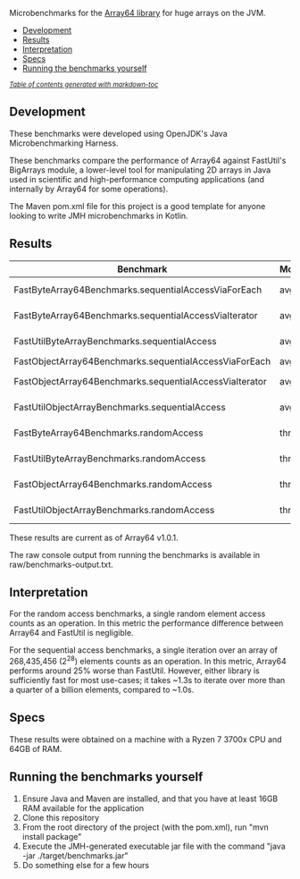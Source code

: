 Microbenchmarks for the [Array64 library](https://github.com/Millibyte1/Array64) for huge arrays on the JVM.

- [Development](#development)
- [Results](#results)
- [Interpretation](#interpretation)
- [Specs](#specs)
- [Running the benchmarks yourself](#running-the-benchmarks-yourself)

<small><i><a href='http://ecotrust-canada.github.io/markdown-toc/'>Table of contents generated with markdown-toc</a></i></small>

## Development 
These benchmarks were developed using OpenJDK's Java Microbenchmarking Harness.

These benchmarks compare the performance of Array64 against FastUtil's BigArrays module, a lower-level tool for manipulating
2D arrays in Java used in scientific and high-performance computing applications (and internally by Array64 for some operations).

The Maven pom.xml file for this project is a good template for anyone looking to write JMH microbenchmarks in Kotlin.

## Results
| Benchmark                                               | Mode   | Cnt | Score    | Error     | Units  |
| ------------------------------------------------------- | ------ | --- | -------- | --------- | ------ |
| FastByteArray64Benchmarks.sequentialAccessViaForEach    | avgt   | 25  | 1280.953 | ± 11.985  | ms/op  |
| FastByteArray64Benchmarks.sequentialAccessViaIterator   | avgt   | 25  | 1352.156 | ± 13.178  | ms/op  |
| FastUtilByteArrayBenchmarks.sequentialAccess            | avgt   | 25  | 1003.542 | ± 11.602  | ms/op  |
| FastObjectArray64Benchmarks.sequentialAccessViaForEach  | avgt   | 25  | 1287.035 | ± 9.112   | ms/op  |
| FastObjectArray64Benchmarks.sequentialAccessViaIterator | avgt   | 25  | 1346.005 | ± 12.665  | ms/op  |
| FastUtilObjectArrayBenchmarks.sequentialAccess          | avgt   | 25  | 1009.380 | ± 11.395  | ms/op  |
| FastByteArray64Benchmarks.randomAccess                  | thrpt  | 25  | 7515.261 | ± 33.293  | ops/ms |
| FastUtilByteArrayBenchmarks.randomAccess                | thrpt  | 25  | 7470.478 | ± 44.760  | ops/ms |
| FastObjectArray64Benchmarks.randomAccess                | thrpt  | 25  | 6715.841 | ± 114.816 | ops/ms |
| FastUtilObjectArrayBenchmarks.randomAccess              | thrpt  | 25  | 6673.575 | ± 53.757  | ops/ms |

These results are current as of Array64 v1.0.1.

The raw console output from running the benchmarks is available in raw/benchmarks-output.txt.

## Interpretation
For the random access benchmarks, a single random element access counts as an operation.
In this metric the performance difference between Array64 and FastUtil is negligible.

For the sequential access benchmarks, a single iteration over an array of 268,435,456 (2<sup>28</sup>) elements counts as an operation.
In this metric, Array64 performs around 25% worse than FastUtil. However, either library is sufficiently fast for most
use-cases; it takes ~1.3s to iterate over more than a quarter of a billion elements, compared to ~1.0s.

## Specs
These results were obtained on a machine with a Ryzen 7 3700x CPU and 64GB of RAM.

## Running the benchmarks yourself
1. Ensure Java and Maven are installed, and that you have at least 16GB RAM available for the application
2. Clone this repository
3. From the root directory of the project (with the pom.xml), run "mvn install package"
4. Execute the JMH-generated executable jar file with the command "java -jar ./target/benchmarks.jar"
5. Do something else for a few hours
